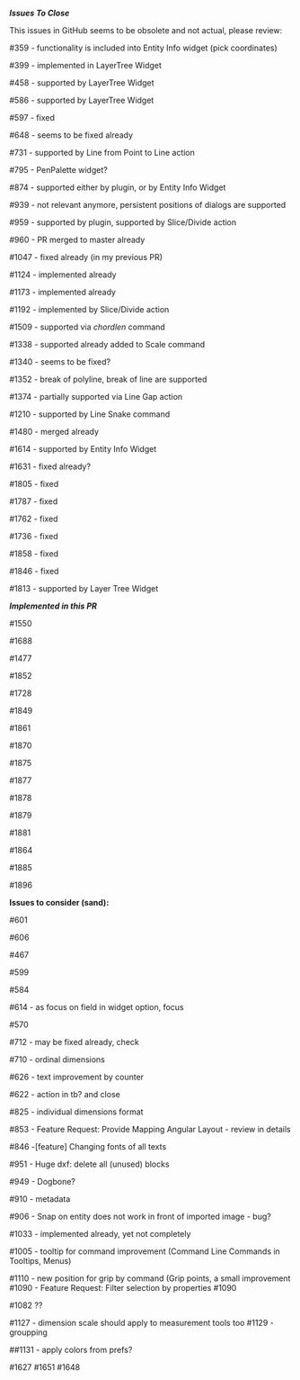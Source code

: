 ***Issues To Close***

This issues in GitHub seems to be obsolete and not actual, please review:

#359 - functionality is included into Entity Info widget (pick coordinates)

#399 - implemented in LayerTree Widget

#458 - supported by LayerTree Widget

#586 - supported by LayerTree Widget

#597 - fixed

#648 - seems to be fixed already

#731 - supported by Line from Point to Line action

#795 - PenPalette widget? 

#874 - supported either by plugin, or by Entity Info Widget

#939 - not relevant anymore, persistent positions of dialogs are supported

#959 - supported by plugin, supported by Slice/Divide action

#960 - PR merged to master already

#1047 - fixed already (in my previous PR)

#1124 - implemented already

#1173 - implemented already

#1192 - implemented by Slice/Divide action

#1509 - supported via *chordlen* command 

#1338 - supported already added to Scale command

#1340 - seems to be fixed? 

#1352 - break of polyline, break of line are supported 

#1374 - partially supported via Line Gap action  

#1210 - supported by Line Snake command

#1480 - merged already

#1614 - supported by Entity Info Widget

#1631 - fixed already?

#1805 - fixed

#1787 - fixed

#1762 - fixed

#1736 - fixed

#1858 - fixed

#1846 - fixed

#1813 - supported by Layer Tree Widget

***Implemented in this PR***

#1550

#1688

#1477

#1852

#1728

#1849

#1861

#1870

#1875

#1877

#1878

#1879

#1881

#1864

#1885

#1896


**Issues to consider (sand):**

#601

#606

#467 

#599

#584

#614 - as focus on field in widget option, focus

#570

#712 - may be fixed already, check

#710 - ordinal dimensions

#626 - text improvement by counter

#622 - action in tb? and close

#825 - individual dimensions format

#853 - Feature Request: Provide Mapping Angular Layout - review in details

#846  -[feature] Changing fonts of all texts

#951 - Huge dxf: delete all (unused) blocks 

#949 - Dogbone?

#910 - metadata

#906 - Snap on entity does not work in front of imported image - bug?

#1033 - implemented already, yet not completely

#1005 - tooltip for command improvement (Command Line Commands in Tooltips, Menus)

#1110 - new position for grip by command (Grip points, a small improvement
#1090 - Feature Request: Filter selection by properties #1090

#1082 ??

#1127 - dimension scale should apply to measurement tools too
#1129 - groupping

##1131 - apply colors from prefs? 

#1627
#1651
#1648
